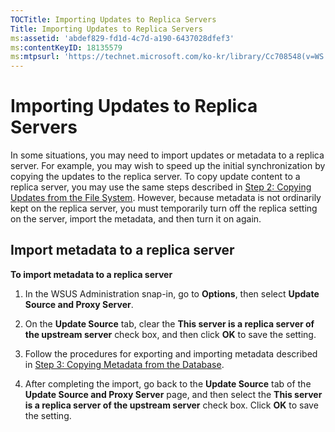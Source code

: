 ```yaml
---
TOCTitle: Importing Updates to Replica Servers
Title: Importing Updates to Replica Servers
ms:assetid: 'abdef829-fd1d-4c7d-a190-6437028dfef3'
ms:contentKeyID: 18135579
ms:mtpsurl: 'https://technet.microsoft.com/ko-kr/library/Cc708548(v=WS.10)'
---
```


Importing Updates to Replica Servers
====================================

In some situations, you may need to import updates or metadata to a replica server. For example, you may wish to speed up the initial synchronization by copying the updates to the replica server. To copy update content to a replica server, you may use the same steps described in [Step 2: Copying Updates from the File System](https://technet.microsoft.com/4178a61f-46db-4560-b06e-8446f1fda64a). However, because metadata is not ordinarily kept on the replica server, you must temporarily turn off the replica setting on the server, import the metadata, and then turn it on again.

Import metadata to a replica server
-----------------------------------

**To import metadata to a replica server**
1.  In the WSUS Administration snap-in, go to **Options**, then select **Update Source and Proxy Server**.

2.  On the **Update Source** tab, clear the **This server is a replica server of the upstream server** check box, and then click **OK** to save the setting.

3.  Follow the procedures for exporting and importing metadata described in [Step 3: Copying Metadata from the Database](https://technet.microsoft.com/3bf73f25-a1b6-4b43-8d24-0d2a062d3543).

4.  After completing the import, go back to the **Update Source** tab of the **Update Source and Proxy Server** page, and then select the **This server is a replica server of the upstream server** check box. Click **OK** to save the setting.
